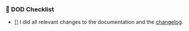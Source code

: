 ### :thinking: DOD Checklist

- [] I did all relevant changes to the documentation and the [changelog](https://github.com/Foso/Ktorfit/blob/master/docs/CHANGELOG.md).
